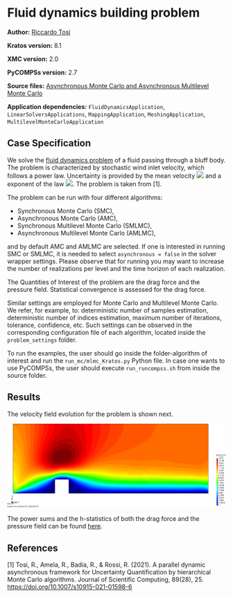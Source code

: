 # Fluid dynamics building problem

**Author:** [Riccardo Tosi](https://riccardotosi.github.io)

**Kratos version:** 8.1

**XMC version:** 2.0

**PyCOMPSs version:** 2.7

**Source files:** [Asynchronous Monte Carlo and Asynchronous Multilevel Monte Carlo](source)

**Application dependencies:** `FluidDynamicsApplication`, `LinearSolversApplications`, `MappingApplication`, `MeshingApplication`, `MultilevelMonteCarloApplication`

## Case Specification
We solve the [fluid dynamics problem](https://github.com/KratosMultiphysics/Kratos/tree/master/applications/FluidDynamicsApplication) of a fluid passing through a bluff body. The problem is characterized by stochastic wind inlet velocity, which follows a power law. Uncertainty is provided by the mean velocity <img src="https://render.githubusercontent.com/render/math?math=u\sim\mathcal{N}(10.0,0.1)"> and a exponent of the law <img src="https://render.githubusercontent.com/render/math?math=\alpha\sim\mathcal{N}(0.12,0.012)">. The problem is taken from [1].

The problem can be run with four different algorithms:

* Synchronous Monte Carlo (SMC),
* Asynchronous Monte Carlo (AMC),
* Synchronous Multilevel Monte Carlo (SMLMC),
* Asynchronous Multilevel Monte Carlo (AMLMC),

and by default AMC and AMLMC are selected. If one is interested in running SMC or SMLMC, it is needed to select `asynchronous = false` in the solver wrapper settings. Please observe that for running you may want to increase the number of realizations per level and the time horizon of each realization.

The Quantities of Interest of the problem are the drag force and the pressure field. Statistical convergence is assessed for the drag force.

Similar settings are employed for Monte Carlo and Multilevel Monte Carlo. We refer, for example, to: deterministic number of samples estimation, deterministic number of indices estimation, maximum number of iterations, tolerance, confidence, etc. Such settings can be observed in the corresponding configuration file of each algorithm, located inside the `problem_settings` folder.

To run the examples, the user should go inside the folder-algorithm of interest and run the `run_mc/mlmc_Kratos.py` Python file. In case one wants to use PyCOMPSs, the user should execute `run_runcompss.sh` from inside the source folder.

## Results

The velocity field evolution for the problem is shown next.

<img src="data/velocity.gif" alt="velocity" width="750"/>

The power sums and the h-statistics of both the drag force and the pressure field can be found [here](source/power_sums_outputs).

## References

[1] Tosi, R., Amela, R., Badia, R., & Rossi, R. (2021). A parallel dynamic asynchronous framework for Uncertainty Quantification by hierarchical Monte Carlo algorithms. Journal of Scientific Computing, 89(28), 25. https://doi.org/10.1007/s10915-021-01598-6
